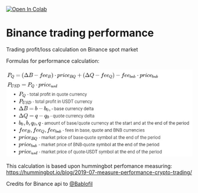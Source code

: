 [![Open In Colab](https://colab.research.google.com/assets/colab-badge.svg)](https://colab.research.google.com/github/supervik/binance-trading-performance/blob/master/Binance_trading.ipynb)

# Binance trading performance
Trading profit/loss calculation on Binance spot market

Formulas for performance calculation:

![profit formula](profit_formula.jpg)

This calculation is based upon hummingbot perfomance measuring:<br>
https://hummingbot.io/blog/2019-07-measure-performance-crypto-trading/

Credits for Binance api to [@Bablofil](https://github.com/Bablofil/binance-api)
